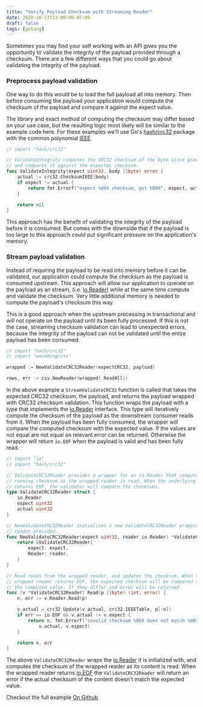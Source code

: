 ```yaml
---
title: "Verify Payload Checksum with Streaming Reader"
date: 2020-10-17T12:00:00-07:00
draft: false
tags: [golang]
---
```


Sometimes you may find your self working with an API gives you the
opportunity to validate the integrity of the payload provided through
a checksum. There are a few different ways that you could go about
validating the integrity of the payload.

### Preprocess payload validation

One way to do this would be to load the full payload all into memory. Then
before consuming the payload your application would compute the checksum
of the payload and compare it against the expect value.

The library and exact method of computing the checksum may differ based on
your use case, but the resulting logic most likely will be similar to the
example code here. For these examples we'll use Go's [hash/crc32] package
with the common polynomial
[IEEE](https://golang.org/pkg/hash/crc32/#IEEE).

```go
// import "hash/crc32"

// ValidateIntegrity computes the CRC32 checksum of the byte slice provided,
// and compares it against the expectec checksum.
func ValidateIntegrity(expect uint32, body []byte) error {
	actual := crc32.ChecksumIEEE(body)
	if expect != actual {
		return fmt.Errorf("expect %08X checksum, got %08X", expect, actual)
	}

    return nil
}
```

This approach has the benefit of validating the integrity of the payload
before it is consumed. But comes with the downside that if the payload is
too large to this approach could put significant pressure on the
application's memory.

### Stream payload validation

Instead of requiring the payload to be read into memory before it can be
validated, our application could compute the checksum as the payload is
consumed upstream. This approach will allow our application to operate on
the payload as an stream, (i.e. [io.Reader]) while at the same time
compute and validate the checksum. Very little additional memory is needed
to compute the payload's checksum this way.

This is a good approach when the upstream processing in transactional and
will not operate on the payload until its been fully processed. If this is
not the case, streaming checksum validation can lead to unexpected errors,
because the integrity of the payload can not be validated until the entire
payload has been consumed.

```go
// import "hash/crc32"
// import "encoding/csv"

wrapped := NewValidateCRC32Reader(expectCRC32, payload)

rows, err := csv.NewReader(wrapped).ReadAll()
```

In the above example a `StreamValidateCRC32` function is called that takes
the expected CRC32 checksum, the payload, and returns the payload wrapped
with CRC32 checksum validation. This function wraps the payload with
a type that implements the [io.Reader] interface. This type will
iteratively compute the checksum of the payload as the downstream consumer
reads from it. When the payload has been fully consumed, the wrapper will
compare the computed checksum with the expected value. If the values are
not equal are not equal an relevant error can be returned. Otherwise the
wrapper will return `io.EOF` when the payload is valid and has been fully
read.

```go
// import "io"
// import "hash/crc32"

// ValidateCRC32Reader provides a wrapper for an io.Reader that computes a
// running checksum as the wrapped reader is read. When the underlying reader
// returns EOF, the validator will compare the checksums.
type ValidateCRC32Reader struct {
	io.Reader
	expect uint32
	actual uint32
}

// NewValidateCRC32Reader initializes a new ValidateCRC32Reader wrapping the
// reader provided.
func NewValidateCRC32Reader(expect uint32, reader io.Reader) *ValidateCRC32Reader {
	return &ValidateCRC32Reader{
		expect: expect,
		Reader: reader,
	}
}

// Read reads from the wrapped reader, and updates the checksum. When the
// wrapped reader returns EOF, the expected checksum will be compared against
// the computed value. If they differ and error will be returned.
func (v *ValidateCRC32Reader) Read(p []byte) (int, error) {
	n, err := v.Reader.Read(p)

	v.actual = crc32.Update(v.actual, crc32.IEEETable, p[:n])
	if err == io.EOF && v.actual != v.expect {
		return n, fmt.Errorf("invalid checksum %08X does not match %08X",
			v.actual, v.expect)
	}

	return n, err
}
```

The above `ValidateCRC32Reader` wraps the [io.Reader] it is initialized
with, and computes the checksum of the wrapped reader as its content is
read. When the wrapped reader returns [io.EOF] the `ValidateCRC32Reader`
will return an error if the actual checksum of the content doesn't match
the expected value.

Checkout the full example [On Github](https://github.com/jasdel/jasdel.github.io/blob/7a2092277c64f2bcbfbcdd1ac71216b90a87450b/code/golang/verifyChecksum/verify.go#L21-L52)


[io.EOF]: https://golang.org/pkg/io/#EOF
[io.Reader]: https://golang.org/pkg/io/#Reader
[hash/crc32]: https://golang.org/pkg/hash/crc32/
[encoding/json]: https://golang.org/pkg/encoding/json/
